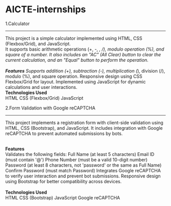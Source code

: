 # AICTE-internships

1.Calculator<br><hr>
This project is a simple calculator implemented using HTML, CSS (Flexbox/Grid), and JavaScript. <br>It supports basic arithmetic operations (+, -, *, /), modulo operation (%), and square of a number. It also includes an "AC" (All Clear) button to clear the current calculation, and an "Equal" button to perform the operation.<br>
<br>
**Features**
Supports addition (+), subtraction (-), multiplication (*), division (/), modulo (%), and square operation.
Responsive design using CSS Flexbox/Grid for layout.
Implemented using JavaScript for dynamic calculations and user interactions.<br>
**Technologies Used**<br>
HTML
CSS (Flexbox/Grid)
JavaScript<br>


2.Form Validation with Google reCAPTCHA <br><hr>
This project implements a registration form with client-side validation using HTML, CSS (Bootstrap), and JavaScript. It includes integration with Google reCAPTCHA to prevent automated submissions by bots.

<br>**Features**<br>
Validates the following fields:
Full Name (at least 5 characters)
Email ID (must contain '@')
Phone Number (must be a valid 10-digit number)
Password (at least 8 characters, not 'password' or the same as Full Name)
Confirm Password (must match Password)
Integrates Google reCAPTCHA to verify user interaction and prevent bot submissions.
Responsive design using Bootstrap for better compatibility across devices.<br>
<br>**Technologies Used**<br>
HTML
CSS (Bootstrap)
JavaScript
Google reCAPTCHA

